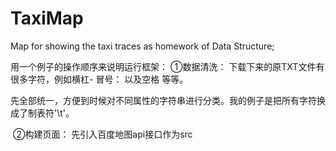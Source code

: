 # TaxiMap
Map for showing the taxi traces as homework of Data Structure;

用一个例子的操作顺序来说明运行框架：
  ①数据清洗：
  下载下来的原TXT文件有很多字符，例如横杠- 冒号： 以及空格 等等。
  
  
  先全部统一，方便到时候对不同属性的字符串进行分类。我的例子是把所有字符换成了制表符'\t'。
  
  ②构建页面：
  先引入百度地图api接口作为src
  
